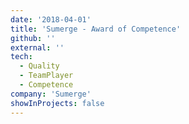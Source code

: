 ```yaml
---
date: '2018-04-01'
title: 'Sumerge - Award of Competence'
github: ''
external: ''
tech:
  - Quality
  - TeamPlayer
  - Competence
company: 'Sumerge'
showInProjects: false
---
```


